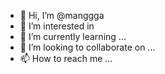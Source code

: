 - 👋 Hi, I’m @manggga
- 👀 I’m interested in 
- 🌱 I’m currently learning ...
- 💞️ I’m looking to collaborate on ...
- 📫 How to reach me ...

<!---
manggga/manggga is a ✨ special ✨ repository because its `README.md` (this file) appears on your GitHub profile.
You can click the Preview link to take a look at your changes.
--->

